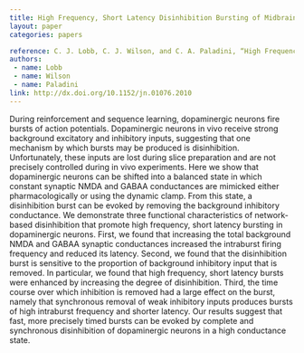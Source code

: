 ```yaml
---
title: High Frequency, Short Latency Disinhibition Bursting of Midbrain Dopaminergic Neurons
layout: paper
categories: papers

reference: C. J. Lobb, C. J. Wilson, and C. A. Paladini, “High Frequency, Short Latency Disinhibition Bursting of Midbrain Dopaminergic Neurons,” J Neurophysiol, Mar. 2011.
authors: 
 - name: Lobb
 - name: Wilson
 - name: Paladini
link: http://dx.doi.org/10.1152/jn.01076.2010
---
```


During reinforcement and sequence learning, dopaminergic neurons fire bursts of action potentials. Dopaminergic neurons in vivo receive strong background excitatory and inhibitory inputs, suggesting that one mechanism by which bursts may be produced is disinhibition. Unfortunately, these inputs are lost during slice preparation and are not precisely controlled during in vivo experiments. Here we show that dopaminergic neurons can be shifted into a balanced state in which constant synaptic NMDA and GABAA conductances are mimicked either pharmacologically or using the dynamic clamp. From this state, a disinhibition burst can be evoked by removing the background inhibitory conductance. We demonstrate three functional characteristics of network-based disinhibition that promote high frequency, short latency bursting in dopaminergic neurons. First, we found that increasing the total background NMDA and GABAA synaptic conductances increased the intraburst firing frequency and reduced its latency. Second, we found that the disinhibition burst is sensitive to the proportion of background inhibitory input that is removed. In particular, we found that high frequency, short latency bursts were enhanced by increasing the degree of disinhibition. Third, the time course over which inhibition is removed had a large effect on the burst, namely that synchronous removal of weak inhibitory inputs produces bursts of high intraburst frequency and shorter latency. Our results suggest that fast, more precisely timed bursts can be evoked by complete and synchronous disinhibition of dopaminergic neurons in a high conductance state.
